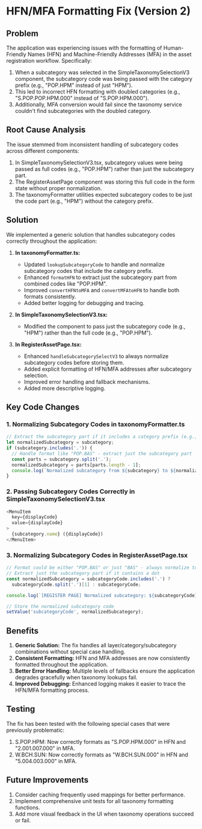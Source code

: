 # HFN/MFA Formatting Fix (Version 2)

## Problem

The application was experiencing issues with the formatting of Human-Friendly Names (HFN) and Machine-Friendly Addresses (MFA) in the asset registration workflow. Specifically:

1. When a subcategory was selected in the SimpleTaxonomySelectionV3 component, the subcategory code was being passed with the category prefix (e.g., "POP.HPM" instead of just "HPM").
2. This led to incorrect HFN formatting with doubled categories (e.g., "S.POP.POP.HPM.000" instead of "S.POP.HPM.000").
3. Additionally, MFA conversion would fail since the taxonomy service couldn't find subcategories with the doubled category.

## Root Cause Analysis

The issue stemmed from inconsistent handling of subcategory codes across different components:

1. In SimpleTaxonomySelectionV3.tsx, subcategory values were being passed as full codes (e.g., "POP.HPM") rather than just the subcategory part.
2. The RegisterAssetPage component was storing this full code in the form state without proper normalization.
3. The taxonomyFormatter utilities expected subcategory codes to be just the code part (e.g., "HPM") without the category prefix.

## Solution

We implemented a generic solution that handles subcategory codes correctly throughout the application:

1. **In taxonomyFormatter.ts:**
   - Updated `lookupSubcategoryCode` to handle and normalize subcategory codes that include the category prefix.
   - Enhanced `formatHFN` to extract just the subcategory part from combined codes like "POP.HPM".
   - Improved `convertHFNtoMFA` and `convertMFAtoHFN` to handle both formats consistently.
   - Added better logging for debugging and tracing.

2. **In SimpleTaxonomySelectionV3.tsx:**
   - Modified the component to pass just the subcategory code (e.g., "HPM") rather than the full code (e.g., "POP.HPM").

3. **In RegisterAssetPage.tsx:**
   - Enhanced `handleSubcategorySelectV3` to always normalize subcategory codes before storing them.
   - Added explicit formatting of HFN/MFA addresses after subcategory selection.
   - Improved error handling and fallback mechanisms.
   - Added more descriptive logging.

## Key Code Changes

### 1. Normalizing Subcategory Codes in taxonomyFormatter.ts

```typescript
// Extract the subcategory part if it includes a category prefix (e.g., "POP.BAS" -> "BAS")
let normalizedSubcategory = subcategory;
if (subcategory.includes('.')) {
  // Handle format like "POP.BAS" - extract just the subcategory part
  const parts = subcategory.split('.');
  normalizedSubcategory = parts[parts.length - 1];
  console.log(`Normalized subcategory from ${subcategory} to ${normalizedSubcategory}`);
}
```

### 2. Passing Subcategory Codes Correctly in SimpleTaxonomySelectionV3.tsx

```typescript
<MenuItem 
  key={displayCode} 
  value={displayCode}
>
  {subcategory.name} ({displayCode})
</MenuItem>
```

### 3. Normalizing Subcategory Codes in RegisterAssetPage.tsx

```typescript
// Format could be either "POP.BAS" or just "BAS" - always normalize to just the subcategory code
// Extract just the subcategory part if it contains a dot
const normalizedSubcategory = subcategoryCode.includes('.') ? 
  subcategoryCode.split('.')[1] : subcategoryCode;

console.log(`[REGISTER PAGE] Normalized subcategory: ${subcategoryCode} -> ${normalizedSubcategory}`);

// Store the normalized subcategory code
setValue('subcategoryCode', normalizedSubcategory);
```

## Benefits

1. **Generic Solution:** The fix handles all layer/category/subcategory combinations without special case handling.
2. **Consistent Formatting:** HFN and MFA addresses are now consistently formatted throughout the application.
3. **Better Error Handling:** Multiple levels of fallbacks ensure the application degrades gracefully when taxonomy lookups fail.
4. **Improved Debugging:** Enhanced logging makes it easier to trace the HFN/MFA formatting process.

## Testing

The fix has been tested with the following special cases that were previously problematic:

1. S.POP.HPM: Now correctly formats as "S.POP.HPM.000" in HFN and "2.001.007.000" in MFA.
2. W.BCH.SUN: Now correctly formats as "W.BCH.SUN.000" in HFN and "5.004.003.000" in MFA.

## Future Improvements

1. Consider caching frequently used mappings for better performance.
2. Implement comprehensive unit tests for all taxonomy formatting functions.
3. Add more visual feedback in the UI when taxonomy operations succeed or fail.